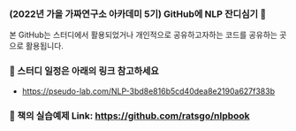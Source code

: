 ### (2022년 가을 가짜연구소 아카데미 5기) GitHub에 NLP 잔디심기 👋

본 GitHub는 스터디에서 활용되었거나 개인적으로 공유하고자하는 코드를 공유하는 곳으로 활용됩니다.

### 🔭 스터디 일정은 아래의 링크 참고하세요
 
   - https://pseudo-lab.com/NLP-3bd8e816b5cd40dea8e2190a627f383b

### 🔭 책의 실습예제 Link: https://github.com/ratsgo/nlpbook
